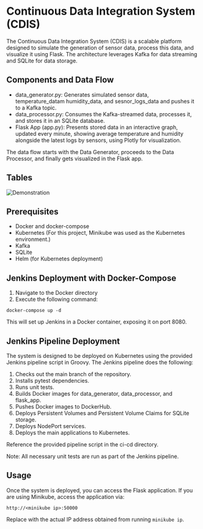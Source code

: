# Continuous Data Integration System (CDIS)

The Continuous Data Integration System (CDIS) is a scalable platform designed to simulate the generation of sensor data, process this data, and visualize it using Flask. The architecture leverages Kafka for data streaming and SQLite for data storage.

## Components and Data Flow
 + data_generator.py: Generates simulated sensor data, temperature_datam humidity_data, and sesnor_logs_data  and pushes it to a Kafka topic.
 + data_processor.py: Consumes the Kafka-streamed data, processes it, and stores it in an SQLite database.
 + Flask App (app.py): Presents stored data in an interactive graph, updated every minute, showing average temperature and humidity alongside the latest logs by sensors, using Plotly for visualization.

 The data flow starts with the Data Generator, proceeds to the Data Processor, and finally gets visualized in the Flask app.

 ## Tables
 ![Demonstration](Tables.png)

## Prerequisites
 + Docker and docker-compose
 + Kubernetes (For this project, Minikube was used as the Kubernetes environment.)
 + Kafka
 + SQLite
 + Helm (for Kubernetes deployment)

## Jenkins Deployment with Docker-Compose
1. Navigate to the Docker directory
2. Execute the following command:
```
docker-compose up -d
```

This will set up Jenkins in a Docker container, exposing it on port 8080.

## Jenkins Pipeline Deployment
The system is designed to be deployed on Kubernetes using the provided Jenkins pipeline script in Groovy. The Jenkins pipeline does the following:

1. Checks out the main branch of the repository.
2. Installs pytest dependencies.
3. Runs unit tests.
4. Builds Docker images for data_generator, data_processor, and flask_app.
5. Pushes Docker images to DockerHub.
6. Deploys Persistent Volumes and Persistent Volume Claims for SQLite storage.
7. Deploys NodePort services.
8. Deploys the main applications to Kubernetes.

Reference the provided pipeline script in the ci-cd directory.

Note: All necessary unit tests are run as part of the Jenkins pipeline.

## Usage
Once the system is deployed, you can access the Flask application. If you are using Minikube, access the application via:
```
http://<minikube ip>:50000
```
Replace <minikube ip> with the actual IP address obtained from running `minikube ip`.
